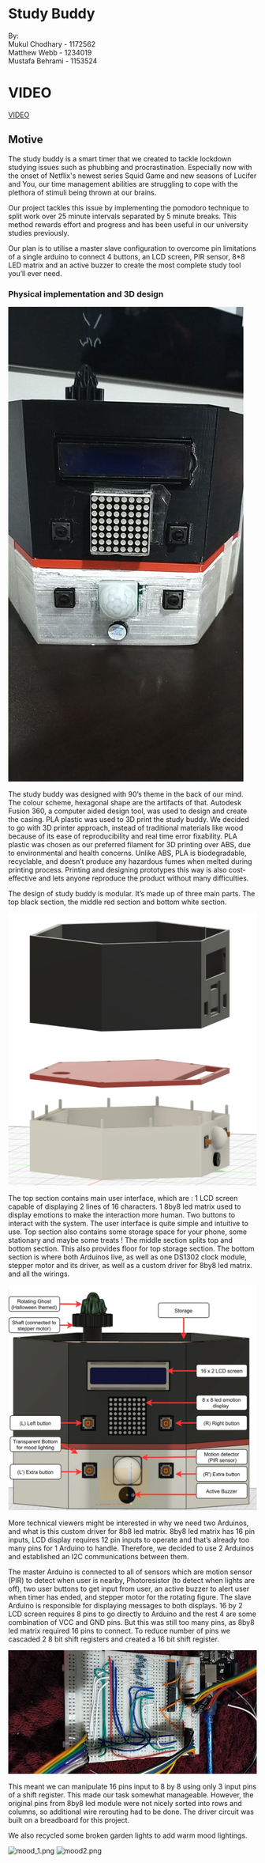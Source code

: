 # Study Buddy

By:\
Mukul Chodhary  - 1172562\
Matthew Webb    - 1234019\
Mustafa Behrami - 1153524

# VIDEO

[VIDEO](ESI_Project/main/WED_09-00_G2_VID.mov)

## Motive
The study buddy is a smart timer that we created to tackle lockdown studying issues such as phubbing and procrastination. Especially now with the onset of Netflix's newest series Squid Game and new seasons of Lucifer and You, our time management abilities are struggling to cope with the plethora of stimuli being thrown at our brains.

Our project tackles this issue by implementing the pomodoro technique to split work over 25 minute intervals separated by 5 minute breaks. This method rewards effort and progress and has been useful in our university studies previously.

Our plan is to utilise a master slave configuration to overcome pin limitations of a single arduino to connect 4 buttons, an LCD screen, PIR sensor, 8*8 LED matrix and an active buzzer to create the most complete study tool you’ll ever need.



### Physical implementation and 3D design

![buddy.png](buddy.jpg)

The study buddy was designed with 90’s theme in the back of our mind. The colour scheme, hexagonal shape are the artifacts of that. Autodesk Fusion 360, a computer aided design tool,  was used to design and create the casing. PLA plastic was used to 3D print the study buddy. We decided to go with 3D printer approach, instead of traditional materials like wood because of its ease of reproducibility and real time error fixability. PLA plastic was chosen as our preferred filament for 3D printing over ABS, due to environmental and health concerns. Unlike ABS,  PLA is biodegradable, recyclable, and doesn’t produce any hazardous fumes when melted during printing process. 
Printing and designing prototypes this way is also cost-effective and lets anyone reproduce the product without many difficulties. 

The design of study buddy is modular. It’s made up of three main parts. The top black section, the middle red section and bottom white section. 

![modular_design.png](modular_design.png)

The top section contains main user interface, which are : 1 LCD screen capable of displaying 2 lines of 16 characters. 1 8by8 led matrix used to display emotions to make the interaction more human. Two buttons to interact with the system. The user interface is quite simple and intuitive to use. Top section also contains some storage space for your phone, some stationary and maybe some treats !
The middle section splits top and bottom section. This also provides floor for top storage section. 
The bottom section is where both Arduinos live, as well as one DS1302 clock module, stepper motor and its driver, as well as a custom driver for 8by8 led matrix.  and all the wirings. 

![front_panel.png](front_panel.png)

More technical viewers might be interested in why we need two Arduinos, and what is this custom driver for 8b8 led matrix. 8by8 led matrix has 16 pin inputs, LCD display requires 12 pin inputs to operate and that’s already too many pins for 1 Arduino to handle. Therefore, we decided to use 2 Arduinos and established an I2C communications between them. 

The master Arduino is connected to all of sensors which are motion sensor (PIR) to detect when user is nearby, Photoresistor (to detect when lights are off),  two user buttons to get input from user, an active buzzer to alert user when timer has ended, and stepper motor for the rotating figure. 
The slave Arduino is responsible for displaying messages to both displays. 16 by 2 LCD screen requires 8 pins to go directly to Arduino and the rest 4 are some combination of VCC and GND pins. But this was still too many pins, as 8by8 led matrix required 16 pins to connect. To reduce number of pins we cascaded 2 8 bit shift registers and created a 16 bit shift register.

![shift_register.png](shift_register.png)

This meant we can manipulate 16 pins input to 8 by 8 using only 3 input pins of a shift register. This made our task somewhat manageable. However, the original pins from 8by8 led module were not nicely sorted into rows and columns, so additional wire rerouting had to be done. The driver circuit was built on a breadboard for this project. 

We also recycled some broken garden lights to add warm mood lightings. 

![mood_1.png](mood_1.jpg) ![mood2.png](mood2.jpg) 
